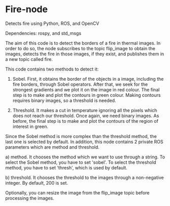 # Fire-node
Detects fire using Python, ROS, and OpenCV

Dependencies: rospy, and std_msgs

The aim of this code is to detect the borders of a fire in thermal images. In order to do so, the node subscribes to the topic flip_image to obtain the images, detects the fire in those images, if they exist, and publishes them in a new topic called fire.

This code contains two methods to detect it:

1) Sobel. First, it obtains the border of the objects in a image, including the fire borders, through Sobel operators. After that, we seek for the strongest gradients and we plot it on the image in red colour. The final step is to make and plot the contours in green colour. Making contours requires binary images, so a threshold is needed.

2) Threshold. It makes a cut in temperature ignoring all the pixels which does not reach our threshold. Once again, we need binary images. As before, the final step is to make and plot the contours of the region of interest in green.

Since the Sobel method is more complex than the threshold method, the last one is selected by default. In addition, this node contains 2 private ROS parameters which are method and threshold.

a) method. It chooses the method which we want to use through a string. To select the Sobel method, you have to set 'sobel'. To select the threshold method, you have to set 'thresh', which is used by default.

b) threshold. It chooses the threshold to the images through a non-negative integer. By default, 200 is set.

Optionally, you can resize the image from the flip_image topic before processing the images.
